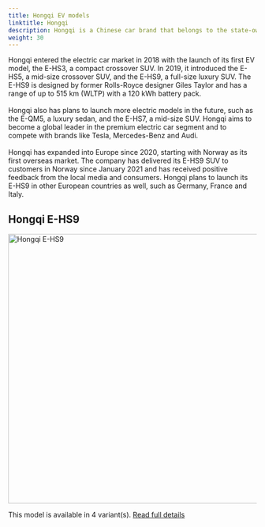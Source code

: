 ```yaml
---
title: Hongqi EV models
linktitle: Hongqi
description: Hongqi is a Chinese car brand that belongs to the state-owned FAW Group. The name means Red Flag and it is a symbol of the Communist Party of China. Hongqi was founded in 1958 and is known for making luxury cars for the Chinese government and elites. 
weight: 30
---
```

Hongqi entered the electric car market in 2018 with the launch of its first EV model, the E-HS3, a compact crossover SUV. In 2019, it introduced the E-HS5, a mid-size crossover SUV, and the E-HS9, a full-size luxury SUV. The E-HS9 is designed by former Rolls-Royce designer Giles Taylor and has a range of up to 515 km (WLTP) with a 120 kWh battery pack.<br /><br />Hongqi also has plans to launch more electric models in the future, such as the E-QM5, a luxury sedan, and the E-HS7, a mid-size SUV. Hongqi aims to become a global leader in the premium electric car segment and to compete with brands like Tesla, Mercedes-Benz and Audi.<br /><br />Hongqi has expanded into Europe since 2020, starting with Norway as its first overseas market. The company has delivered its E-HS9 SUV to customers in Norway since January 2021 and has received positive feedback from the local media and consumers. Hongqi plans to launch its E-HS9 in other European countries as well, such as Germany, France and Italy.


## Hongqi E-HS9

<a href="e-hs9"><img src="https://media.evkx.net/multimedia/models/hongqi/e-hs9/e-hs9_comfort/main_1_st.jpg" width="800" height="546" alt="Hongqi E-HS9" ></a>

This model is available in 4 variant(s). 
[Read full details](e-hs9/)
